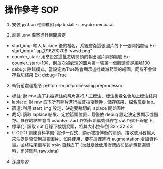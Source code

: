 # 操作參考 SOP

1. 安裝 python 相關模組
pip install -r requirements.txt

2. 創建 .env 檔案進行相關設定
- start_img: 輸入 laplace 後的檔名，系統會從這張圖片的下一張開始處理
Ex: start_img="lap_1716290708-wwsd.png"
- counter_start: 用來設定這批裁切箭頭的輸出照片開頭編號
Ex: counter_start=100，則這次被處理的圖片第一張第一個箭頭會是編號100
- debug: 除錯模式，當設定為True時會顯示這批裁減箭頭的繪圖，同時不會儲存裁切結果
Ex: debug=True

3. 執行前處理指令 pyhton -m preprocessing.preprocessor
- 標註: 對 raw 底下未被標註的照片進行人工標注，標注後檔名會加上標注結果
- laplace: 對 raw 底下所有照片進行拉普拉斯轉換，儲存結果，檔名前綴 lap_
- 篩選: 利用 start_img 設定，決定要裁切的 laplace 開始圖片
- 裁切: 讀取 laplace 結果、定位箭頭位置，最後依 debug 設定決定要顯示或儲存。儲存的結果會由 counter_start 作為起始編號儲存在 cut 相關目錄底下。
- 標準化: 讀取 cut 目錄下裁切箭頭，將其大小拉伸到 32 x 32 x 3
- (TODO) 訓練資料準備: 實作一程式，顯示被拉伸後的箭頭，接收使用者輸入來決定是否使用這張圖片。如果使用，要在這裡進行 augmentation 增加資料量。並將結果儲存到 train 目錄底下
(也就是說使用者應該在這步驟篩選資料，而非刪除 raw_data)

4. 深度學習